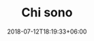 ---
title: "Chi sono"
date: 2018-07-12T18:19:33+06:00
heading : "Mi chiamo Filippo Cristofoli e svolgo la professione di Biologo Nutrizionista."
description : "Laureato con il massimo dei voti in Nutrizione Umana presso l’università di Parma e iscritto all’albo dei Biologi del Triveneto, attualmente collaboro come nutrizionista all’interno di centri salute in Veneto, Lombardia ed Emilia Romagna. Svolgo giornate di prevenzione all’interno di farmacie nel nord Italia. Inoltre collaboro come co-autore per la collana \"Il Conviviale\" scrivendo di temi storici, sociali e salutistici relativi all’alimentazione."
expertise_title: "Metodo di lavoro"
expertise_subtitle: "A seguito di un’accurata valutazione dello stato di salute e delle abitudini alimentari, alla persona verrà consegnato un piano alimentare. Il piano alimentare elaborato sarà \"di mantenimento\" oppure \"terapeutico\". Il piano alimentare di mantenimento consiste in un regime personalizzato che va a migliorare l’alimentazione della persona senza apportare restrizioni caloriche o cambiamenti nella frequenza dei pasti o eliminazione di specifici alimenti/nutrienti. Viceversa, qualora dovessero esservi i presupposti, l’alimentazione potrà essere utilizzata per fini \"terapeutici\" facendo ricorso a pratiche come la restrizione calorica, l’esclusione di determinati nutrienti (es. alimentazione chetogenica), oppure la riduzione della finestra temporale entro cui consumare i pasti giornalieri (es. digiuno intermittente). Il piano alimentare terapeutico differisce inoltre dal piano alimentare di mantenimento per la durata limitata che ha nel tempo.

Elaboro alimentazioni personalizzate per il trattamento o la prevenzione di:"
expertise_sectors: [
    "Allergie",
    "Celiachia",
    "Diabete di tipo 2",
    "Disturbi del comportamento alimentare (DCA)",
    "Gastrite",
    "Intolleranze alimentari",
    "Ipertensione",
    "Ipercolesterolemia",
    "Ipotiroidismo",
    "Menopausa",
    "Obesità",
    "Osteoporosi",
    "Patologie autoimmuni",
    "Patologie dermatologiche",
    "Patologie gastrointestinali",
    "Patologie metaboliche",
    "Reflusso gastroesofageo (esofagite)",
    "Stipsi",
    "Sindrome dell'intestino irritabile",
]
---